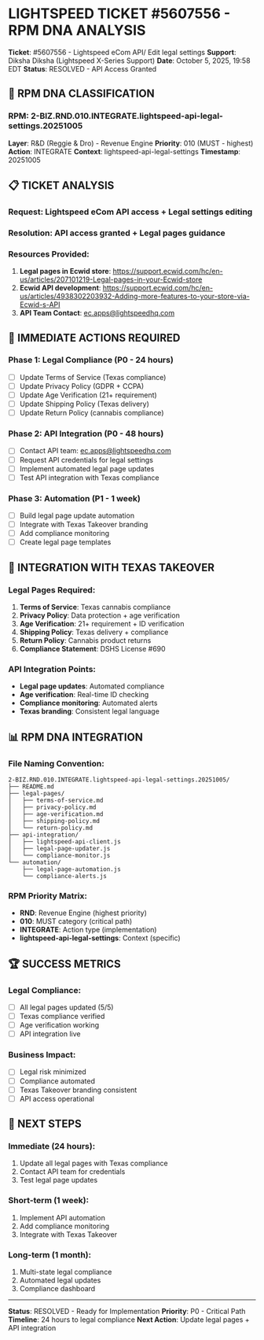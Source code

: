 # LIGHTSPEED TICKET #5607556 - RPM DNA ANALYSIS

**Ticket**: #5607556 - Lightspeed eCom API/ Edit legal settings
**Support**: Diksha Diksha (Lightspeed X-Series Support)
**Date**: October 5, 2025, 19:58 EDT
**Status**: RESOLVED - API Access Granted

## 🎯 RPM DNA CLASSIFICATION

### **RPM**: 2-BIZ.RND.010.INTEGRATE.lightspeed-api-legal-settings.20251005
**Layer**: R&D (Reggie & Dro) - Revenue Engine
**Priority**: 010 (MUST - highest)
**Action**: INTEGRATE
**Context**: lightspeed-api-legal-settings
**Timestamp**: 20251005

## 📋 TICKET ANALYSIS

### **Request**: Lightspeed eCom API access + Legal settings editing
### **Resolution**: API access granted + Legal pages guidance
### **Resources Provided**:
1. **Legal pages in Ecwid store**: https://support.ecwid.com/hc/en-us/articles/207101219-Legal-pages-in-your-Ecwid-store
2. **Ecwid API development**: https://support.ecwid.com/hc/en-us/articles/4938302203932-Adding-more-features-to-your-store-via-Ecwid-s-API
3. **API Team Contact**: ec.apps@lightspeedhq.com

## 🚀 IMMEDIATE ACTIONS REQUIRED

### **Phase 1: Legal Compliance (P0 - 24 hours)**
- [ ] Update Terms of Service (Texas compliance)
- [ ] Update Privacy Policy (GDPR + CCPA)
- [ ] Update Age Verification (21+ requirement)
- [ ] Update Shipping Policy (Texas delivery)
- [ ] Update Return Policy (cannabis compliance)

### **Phase 2: API Integration (P0 - 48 hours)**
- [ ] Contact API team: ec.apps@lightspeedhq.com
- [ ] Request API credentials for legal settings
- [ ] Implement automated legal page updates
- [ ] Test API integration with Texas compliance

### **Phase 3: Automation (P1 - 1 week)**
- [ ] Build legal page update automation
- [ ] Integrate with Texas Takeover branding
- [ ] Add compliance monitoring
- [ ] Create legal page templates

## 🎯 INTEGRATION WITH TEXAS TAKEOVER

### **Legal Pages Required**:
1. **Terms of Service**: Texas cannabis compliance
2. **Privacy Policy**: Data protection + age verification
3. **Age Verification**: 21+ requirement + ID verification
4. **Shipping Policy**: Texas delivery + compliance
5. **Return Policy**: Cannabis product returns
6. **Compliance Statement**: DSHS License #690

### **API Integration Points**:
- **Legal page updates**: Automated compliance
- **Age verification**: Real-time ID checking
- **Compliance monitoring**: Automated alerts
- **Texas branding**: Consistent legal language

## 📊 RPM DNA INTEGRATION

### **File Naming Convention**:
```
2-BIZ.RND.010.INTEGRATE.lightspeed-api-legal-settings.20251005/
├── README.md
├── legal-pages/
│   ├── terms-of-service.md
│   ├── privacy-policy.md
│   ├── age-verification.md
│   ├── shipping-policy.md
│   └── return-policy.md
├── api-integration/
│   ├── lightspeed-api-client.js
│   ├── legal-page-updater.js
│   └── compliance-monitor.js
└── automation/
    ├── legal-page-automation.js
    └── compliance-alerts.js
```

### **RPM Priority Matrix**:
- **RND**: Revenue Engine (highest priority)
- **010**: MUST category (critical path)
- **INTEGRATE**: Action type (implementation)
- **lightspeed-api-legal-settings**: Context (specific)

## 🏆 SUCCESS METRICS

### **Legal Compliance**:
- [ ] All legal pages updated (5/5)
- [ ] Texas compliance verified
- [ ] Age verification working
- [ ] API integration live

### **Business Impact**:
- [ ] Legal risk minimized
- [ ] Compliance automated
- [ ] Texas Takeover branding consistent
- [ ] API access operational

## 🚀 NEXT STEPS

### **Immediate (24 hours)**:
1. Update all legal pages with Texas compliance
2. Contact API team for credentials
3. Test legal page updates

### **Short-term (1 week)**:
1. Implement API automation
2. Add compliance monitoring
3. Integrate with Texas Takeover

### **Long-term (1 month)**:
1. Multi-state legal compliance
2. Automated legal updates
3. Compliance dashboard

---

**Status**: RESOLVED - Ready for Implementation
**Priority**: P0 - Critical Path
**Timeline**: 24 hours to legal compliance
**Next Action**: Update legal pages + API integration
